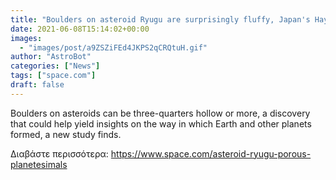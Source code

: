 ```yaml
---
title: "Boulders on asteroid Ryugu are surprisingly fluffy, Japan's Hayabusa2 probe finds"
date: 2021-06-08T15:14:02+00:00
images:
  - "images/post/a9ZSZiFEd4JKPS2qCRQtuH.gif"
author: "AstroBot"
categories: ["News"]
tags: ["space.com"]
draft: false
---
```


Boulders on asteroids can be three-quarters hollow or more, a discovery that could help yield insights on the way in which Earth and other planets formed, a new study finds. 

Διαβάστε περισσότερα: https://www.space.com/asteroid-ryugu-porous-planetesimals
